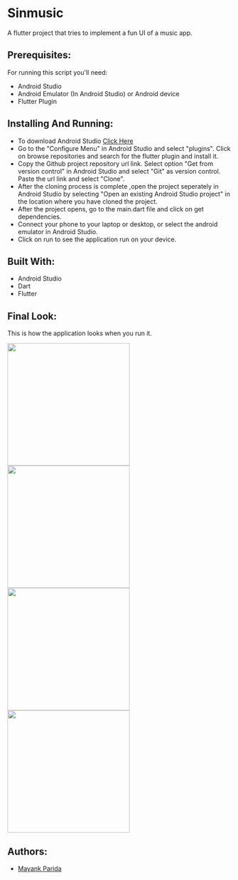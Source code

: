 # Sinmusic
A flutter project that tries to implement a fun UI of a music app.

## Prerequisites:
For running this script you'll need:
* Android Studio
* Android Emulator (In Android Studio) or Android device
* Flutter Plugin

## Installing And Running:
* To download Android Studio [Click Here](https://developer.android.com/studio)
* Go to the "Configure Menu" in Android Studio and select "plugins". Click on browse repositories and search for the flutter plugin and install it.
* Copy the Github project repository url link. Select option "Get from version control" in Android Studio and select "Git" as version control. Paste the url link and select "Clone".
* After the cloning process is complete ,open the project seperately in Android Studio by selecting "Open an existing Android Studio project" in the location where you have cloned the project.
* After the project opens, go to the main.dart file and click on get dependencies.
* Connect your phone to your laptop or desktop, or select the android emulator in Android Studio.
* Click on run to see the application run on your device.

## Built With:
* Android Studio
* Dart 
* Flutter

## Final Look:
This is how the application looks when you run it.

<img src="https://user-images.githubusercontent.com/68542629/102791274-c4dae000-43cc-11eb-912b-0f38ac3faa2f.jpg" width="275"> <img src="https://user-images.githubusercontent.com/68542629/102791303-d1f7cf00-43cc-11eb-985d-0b8b0fd23ccc.jpg" width="275"> <img src="https://user-images.githubusercontent.com/68542629/102791322-dae8a080-43cc-11eb-9881-70423144cc19.jpg" width="275">
<img src="https://user-images.githubusercontent.com/68542629/102791342-e3d97200-43cc-11eb-9ac1-d3a8ab3a12a9.jpg" width="275">


## Authors:
* [Mayank Parida](https://www.linkedin.com/in/mayankparida18/)
